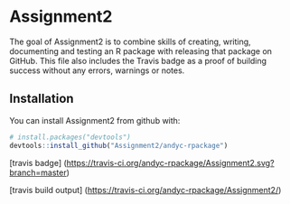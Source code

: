 # Assignment2

The goal of Assignment2 is to combine skills of creating, writing, documenting and testing an R package with releasing that package on GitHub. This file also includes the Travis badge as a proof of building success without any errors, warnings or notes.

## Installation

You can install Assignment2 from github with:

```R
# install.packages("devtools")
devtools::install_github("Assignment2/andyc-rpackage")
```
[travis badge] (https://travis-ci.org/andyc-rpackage/Assignment2.svg?branch=master)

[travis build output] (https://travis-ci.org/andyc-rpackage/Assignment2/)
